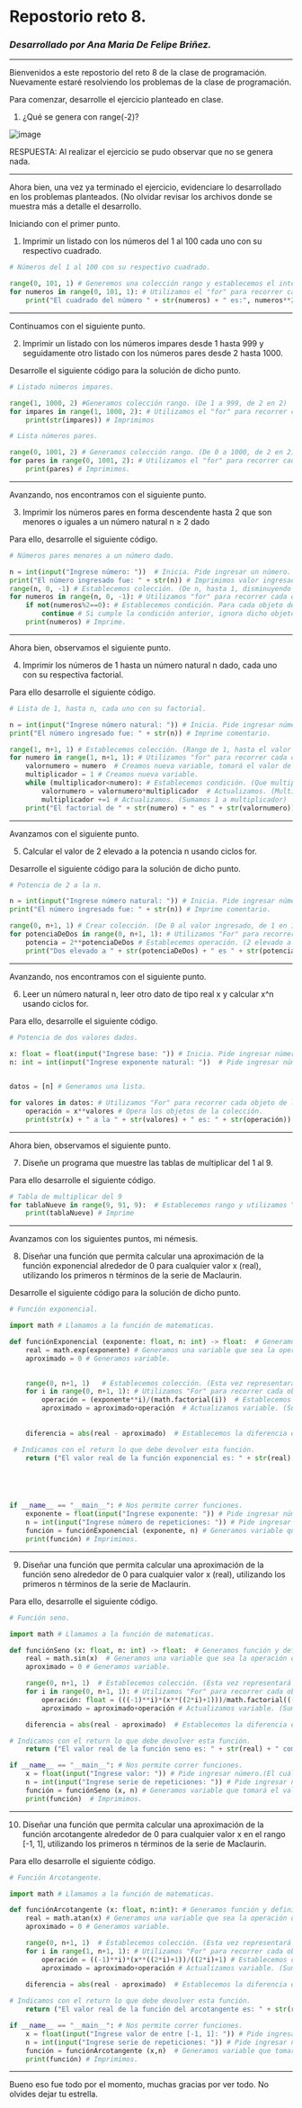 # Repostorio reto 8. 
### _Desarrollado por Ana Maria De Felipe Briñez._
---
Bienvenidos a este repostorio del reto 8 de la clase de programación. Nuevamente estaré resolviendo los problemas de la clase de programación. 

Para comenzar, desarrolle el ejercicio planteado en clase. 

1.	¿Qué se genera con range(-2)?

![image](https://user-images.githubusercontent.com/124607045/232943176-523491c8-288e-4b3c-9ec7-c709335067c1.png)

RESPUESTA: Al realizar el ejercicio se pudo observar que no se genera nada. 

---
Ahora bien, una vez ya terminado el ejercicio, evidenciare lo desarrollado en los problemas planteados. (No olvidar revisar los archivos donde se muestra más a detalle el desarrollo. 

Iniciando con el primer punto. 

1. Imprimir un listado con los números del 1 al 100 cada uno con su respectivo cuadrado.

```Python
# Números del 1 al 100 con su respectivo cuadrado. 

range(0, 101, 1) # Generemos una colección rango y establecemos el intervalo. (De 0 a 100 y que vaya de 1 en 1). 
for numeros in range(0, 101, 1): # Utilizamos el "for" para recorrer cada objeto en dicha colección. 
    print("El cuadrado del número " + str(numeros) + " es:", numeros**2) # Imprimimos. 
```
---

Continuamos con el siguiente punto. 

2. Imprimir un listado con los números impares desde 1 hasta 999 y seguidamente otro listado con los números pares desde 2 hasta 1000.

Desarrolle el siguiente código para la solución de dicho punto.  

```Python
# Listado números impares. 

range(1, 1000, 2) #Generamos colección rango. (De 1 a 999, de 2 en 2)
for impares in range(1, 1000, 2): # Utilizamos el "for" para recorrer cada objeto en dicha colección. 
    print(str(impares)) # Imprimimos
```
```Python
# Lista números pares. 

range(0, 1001, 2) # Generamos colección rango. (De 0 a 1000, de 2 en 2)
for pares in range(0, 1001, 2): # Utilizamos el "for" para recorrer cada objeto en dicha colección. 
    print(pares) # Imprimimos. 
```

--- 

Avanzando, nos encontramos con el siguiente punto. 

3. Imprimir los números pares en forma descendente hasta 2 que son menores o iguales a un número natural n ≥ 2 dado

Para ello, desarrolle el siguiente código. 

```Python
# Números pares menores a un número dado. 

n = int(input("Ingrese número: "))  # Inicia. Pide ingresar un número.
print("El número ingresado fue: " + str(n)) # Imprimimos valor ingresado (antes de inciar el "for")
range(n, 0, -1) # Establecemos colección. (De n, hasta 1, disminuyendo en 1)
for numeros in range(n, 0, -1): # Utilizamos "for" para recorrer cada objeto en dicha colección. 
    if not(numeros%2==0): # Establecemos condición. Para cada objeto de la colección "range" que su modulo entre 2 no sea 0. 
        continue # Si cumple la condición anterior, ignora dicho objeto y continua iterando. 
    print(numeros) # Imprime. 
```
---

Ahora bien, observamos el siguiente punto. 

4. Imprimir los números de 1 hasta un número natural n dado, cada uno con su respectiva factorial. 

Para ello desarrolle el siguiente código.

```Python
# Lista de 1, hasta n, cada uno con su factorial. 

n = int(input("Ingrese número natural: ")) # Inicia. Pide ingresar número. 
print("El número ingresado fue: " + str(n)) # Imprime comentario. 

range(1, n+1, 1) # Establecemos colección. (Rango de 1, hasta el valor ingresado, de a 1 en 1)
for numero in range(1, n+1, 1): # Utilizamos "for" para recorrer cada objeto en dicha colección. 
    valornumero = numero  # Creamos nueva variable, tomará el valor de los objetos. 
    multiplicador = 1 # Creamos nueva variable. 
    while (multiplicador<numero): # Establecemos condición. (Que multiplicador sea menor al valor de numero). 
        valornumero = valornumero*multiplicador  # Actualizamos. (Multiplicamos el valor de número por multiplicador). 
        multiplicador +=1 # Actualizamos. (Sumamos 1 a multiplicador)
    print("El factorial de " + str(numero) + " es " + str(valornumero))  # Imprime comentario. (Con los valores que quedaron al haber finalizado el ciclo)
```
---
Avanzamos con el siguiente punto. 

5. Calcular el valor de 2 elevado a la potencia n usando ciclos for. 

Desarrolle el siguiente código para la solución de dicho punto.  

```Python
# Potencia de 2 a la n. 

n = int(input("Ingrese número natural: ")) # Inicia. Pide ingresar número. 
print("El número ingresado fue: " + str(n)) # Imprime comentario. 

range(0, n+1, 1) # Crear colección. (De 0 al valor ingresado, de 1 en 1)
for potenciaDeDos in range(0, n+1, 1): # Utilizamos "For" para recorrer cada objeto de la colección. 
    potencia = 2**potenciaDeDos # Establecemos operación. (2 elevado a cada valor de la colección)
    print("Dos elevado a " + str(potenciaDeDos) + " es " + str(potencia)) # Imprime comentario. 
```
--- 

Avanzando, nos encontramos con el siguiente punto. 

6. Leer un número natural n, leer otro dato de tipo real x y calcular x^n usando ciclos for.

Para ello, desarrolle el siguiente código. 

```Python
# Potencia de dos valores dados.
 
x: float = float(input("Ingrese base: ")) # Inicia. Pide ingresar número. 
n: int = int(input("Ingrese exponente natural: "))  # Pide ingresar número. 


datos = [n] # Generamos una lista. 

for valores in datos: # Utilizamos "For" para recorrer cada objeto de la colección. 
    operación = x**valores # Opera los objetos de la colección. 
    print(str(x) + " a la " + str(valores) + " es: " + str(operación)) # Imprime. 
```
---

Ahora bien, observamos el siguiente punto. 

7. Diseñe un programa que muestre las tablas de multiplicar del 1 al 9. 

Para ello desarrolle el siguiente código. 

```Python
# Tabla de multiplicar del 9 
for tablaNueve in range(9, 91, 9):  # Establecemos rango y utilizamos "for" para recorrer la colección. 
    print(tablaNueve) # Imprime 
```
---
Avanzamos con los siguientes puntos, mi némesis.

8. Diseñar una función que permita calcular una aproximación de la función exponencial alrededor de 0 para cualquier valor x (real), utilizando los primeros n términos de la serie de Maclaurin. 

Desarrolle el siguiente código para la solución de dicho punto.  

```Python
# Función exponencial. 

import math # Llamamos a la función de matematicas. 

def funciónExponencial (exponente: float, n: int) -> float:  # Generamos función y definimos sus variables. 
    real = math.exp(exponente) # Generamos una variable que sea la operación de la función exponencial. 
    aproximado = 0 # Generamos variable. 
    

    range(0, n+1, 1)   # Establecemos colección. (Esta vez representará las repeticiones)
    for i in range(0, n+1, 1): # Utilizamos "For" para recorrer cada objeto de la colección. 
        operación = (exponente**i)/(math.factorial(i))  # Establecemos operación determinada. 
        aproximado = aproximado+operación  # Actualizamos variable. (Suma al aproximado la operación)
            
    
    diferencia = abs(real - aproximado)  # Establecemos la diferencia entre la variable "real" y el valor final de la variable "aproximado"

 # Indicamos con el return lo que debe devolver esta función.  
    return ("El valor real de la función exponencial es: " + str(real) + " comparado con su aproximado en las series de Maclaurin que es de: " + str(aproximado) + " \n  Y tienen una diferencia de: " + str(diferencia))   





if __name__ == "__main__": # Nos permite correr funciones. 
    exponente = float(input("Ingrese exponente: ")) # Pide ingresar número.(El cuál permitirá a la función tomar dicho valor)
    n = int(input("Ingrese número de repeticiones: ")) # Pide ingresar número.(El cuál permitirá a la función tomar dicho valor)
    función = funciónExponencial (exponente, n) # Generamos variable que tomará el valor de return en la función anteriormente establecida. 
    print(función) # Imprimimos. 
```
--- 
9. Diseñar una función que permita calcular una aproximación de la función seno alrededor de 0 para cualquier valor x (real), utilizando los primeros n términos de la serie de Maclaurin.

Para ello, desarrolle el siguiente código. 

```Python
# Función seno. 

import math # Llamamos a la función de matematicas. 

def funciónSeno (x: float, n: int) -> float:  # Generamos función y definimos sus variables. 
    real = math.sin(x)  # Generamos una variable que sea la operación de la función del seno. 
    aproximado = 0 # Generamos variable. 

    range(0, n+1, 1)  # Establecemos colección. (Esta vez representará las repeticiones)
    for i in range(0, n+1, 1): # Utilizamos "For" para recorrer cada objeto de la colección. 
        operación: float = (((-1)**i)*(x**((2*i)+1)))/math.factorial(((2*i)+1)) # Establecemos operación determinada. 
        aproximado = aproximado+operación # Actualizamos variable. (Suma al aproximado la operación)

    diferencia = abs(real - aproximado)  # Establecemos la diferencia entre la variable "real" y el valor final de la variable "aproximado"

# Indicamos con el return lo que debe devolver esta función.  
    return ("El valor real de la función seno es: " + str(real) + " comparado con su aproximado en las series de Maclaurin que es de: " + str(aproximado) + " \n  Y tienen una diferencia de: " + str(diferencia))

if __name__ == "__main__": # Nos permite correr funciones. 
    x = float(input("Ingrese valor: ")) # Pide ingresar número.(El cuál permitirá a la función tomar dicho valor)
    n = int(input("Ingrese serie de repeticiones: ")) # Pide ingresar número.(El cuál permitirá a la función tomar dicho valor)
    función = funciónSeno (x, n) # Generamos variable que tomará el valor de return en la función anteriormente establecida. 
    print(función)  # Imprimimos. 
```
---
10. Diseñar una función que permita calcular una aproximación de la función arcotangente alrededor de 0 para cualquier valor x en el rango [-1, 1], utilizando los primeros n términos de la serie de Maclaurin.

Para ello desarrolle el siguiente código. 

```Python
# Función Arcotangente. 

import math # Llamamos a la función de matematicas. 

def funciónArcotangente (x: float, n:int): # Generamos función y definimos sus variables. 
    real = math.atan(x) # Generamos una variable que sea la operación de la función del arcotangente. 
    aproximado = 0 # Generamos variable. 

    range(0, n+1, 1)  # Establecemos colección. (Esta vez representará las repeticiones)
    for i in range(1, n+1, 1): # Utilizamos "For" para recorrer cada objeto de la colección. 
        operación = ((-1)**i)*(x**((2*i)+1))/((2*i)+1) # Establecemos operación determinada. 
        aproximado = aproximado+operación # Actualizamos variable. (Suma al aproximado la operación)
    
    diferencia = abs(real - aproximado)  # Establecemos la diferencia entre la variable "real" y el valor final de la variable "aproximado"

# Indicamos con el return lo que debe devolver esta función.  
    return ("El valor real de la función del arcotangente es: " + str(real) + " comparado con su aproximado en las series de Maclaurin que es de: " + str(aproximado) + " \n  Y tienen una diferencia de: " + str(diferencia))

if __name__ == "__main__": # Nos permite correr funciones. 
    x = float(input("Ingrese valor de entre [-1, 1]: ")) # Pide ingresar número.(El cuál permitirá a la función tomar dicho valor)
    n = int(input("Ingrese serie de repeticiones: ")) # Pide ingresar número.(El cuál permitirá a la función tomar dicho valor)
    función = funciónArcotangente (x,n)  # Generamos variable que tomará el valor de return en la función anteriormente establecida. 
    print(función) # Imprimimos. 
```

---

Bueno eso fue todo por el momento, muchas gracias por ver todo. No olvides dejar tu estrella.
